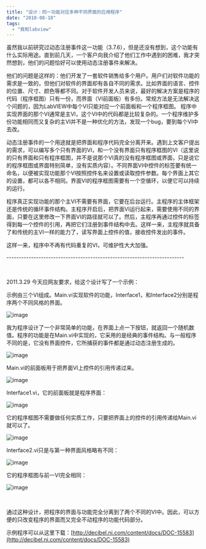 ```yaml
---
title: "设计：同一功能对应多种不同界面的应用程序"
date: "2010-08-18"
tags: 
  - "我和labview"
---
```


虽然我以前研究过动态注册事件这一功能（3.7.6），但是还没有想到，这个功能有什么实际用途。直到前几天，一个客户向我介绍了他们工作中遇到的困难，我才突然想到，他们的问题恰好可以使用动态注册事件来解决。

他们的问题是这样的：他们开发了一套软件销售给多个用户。用户们对软件功能的需求是一致的，但他们对软件的界面却有各自不同的需求。比如界面的语言、控件的位置、尺寸、颜色等都不同。对于软件开发人员来说，最好的解决方案是程序的代码（程序框图）只有一份，而界面（VI前面板）有多份。常规方法是无法解决这个问题的，因为LabVIEW中每个VI只能对应一个前面板和一个程序框图。 程序中实现界面的那个VI通常是主VI，这个VI中的代码都是比较复杂的。一个程序维护多份功能相同而又复杂的主VI并不是一种优化的方法，发现一个bug，要到每个VI中去改。

动态注册事件的一个用途就是把界面和程序代码完全分离开来。遇到上文客户提出的需求，可以编写多个只有界面的VI，和一个没有界面只有程序框图的VI（这里说的只有界面和只有程序框图，并不是说那个VI真的没有程序框图或界面，只是说它的程序框图或界面特别简单，没有实质内容）。不同界面VI中控件的标签要有统一命名，以便被实现功能那个VI按照控件名来设置或读取控件参数。每个界面上其它的设置，都可以各不相同。界面VI的程序框图需要有一个空循环，以便它可以持续的运行。

程序真正实现功能的那个主VI不需要有界面，它要在后台运行。主程序的主体框架还是传统的循环事件结构。主程序开启后，把界面VI运行起来，需要使用不同的界面，只要在这里修改一下界面VI的路径就可以了。然后，主程序再通过控件的标签得到每一个控件的引用，再把它们注册到事件结构中去。这样一来，主程序就具备了和传统的主VI一样的能力了，读写界面上控件的值，接收控件发出的事件。

这样一来，程序中不再有代码重复的VI，可维护性大大加强。

\------------------------------------------------------------------------

 

2011.3.29 今天应网友要求，给这个设计写了一个示例：

示例由三个VI组成。Main.vi实现软件的功能，Interface1，和Interface2分别是程序两个不同风格的界面。

![image](images/image4.png "image")

我为程序设计了一个非常简单的功能，在界面上点一下按钮，就返回一个随机数值。程序的功能是在Main.vi中实现的，它采用的是经典的事件结构。与一般程序不同的是，它没有界面控件，它所捕获的事件都是通过动态注册生成的。

![image](images/image5.png "image")

Main.vi的前面板用于把界面VI上控件的引用传递过来。

![image](images/image6.png "image")

Interface1.vi，它的前面板就是程序界面：

![image](images/image7.png "image")

它的程序框图不需要做任何实质工作，只要把界面上的控件的引用传递给Main.vi就可以了。

![image](images/image8.png "image")

Interface2.vi只是与第一种界面风格略有不同：

![image](images/image9.png "image")

它的程序框图与前一VI完全相同：

![image](images/image10.png "image")

 

通过这种设计，把程序的界面与功能完全分离到了两个不同的VI中。因此，可以方便的只改变程序的界面而又完全不动程序的功能代码部分。

示例程序可以从这里下载：[http://decibel.ni.com/content/docs/DOC-15583](http://decibel.ni.com/content/docs/DOC-15583)
